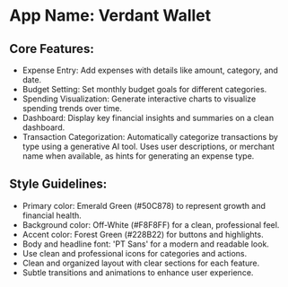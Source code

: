 # **App Name**: Verdant Wallet

## Core Features:

- Expense Entry: Add expenses with details like amount, category, and date.
- Budget Setting: Set monthly budget goals for different categories.
- Spending Visualization: Generate interactive charts to visualize spending trends over time.
- Dashboard: Display key financial insights and summaries on a clean dashboard.
- Transaction Categorization: Automatically categorize transactions by type using a generative AI tool. Uses user descriptions, or merchant name when available, as hints for generating an expense type.

## Style Guidelines:

- Primary color: Emerald Green (#50C878) to represent growth and financial health.
- Background color: Off-White (#F8F8FF) for a clean, professional feel.
- Accent color: Forest Green (#228B22) for buttons and highlights.
- Body and headline font: 'PT Sans' for a modern and readable look.
- Use clean and professional icons for categories and actions.
- Clean and organized layout with clear sections for each feature.
- Subtle transitions and animations to enhance user experience.